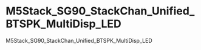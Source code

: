 # M5Stack_SG90_StackChan_Unified_BTSPK_MultiDisp_LED
M5Stack_SG90_StackChan_Unified_BTSPK_MultiDisp_LED
